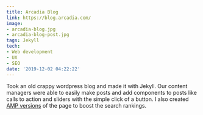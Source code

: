 ```yaml
---
title: Arcadia Blog
link: https://blog.arcadia.com/
image:
- arcadia-blog.jpg
- arcadia-blog-post.jpg
tags: Jekyll
tech:
- Web development
- UX
- SEO
date: '2019-12-02 04:22:22'
---
```

Took an old crappy wordpress blog and made it with Jekyll. Our content managers were able to easily make posts and add components to posts like calls to action and sliders with the simple click of a button. I also created [AMP versions](https://amp.dev/) of the page to boost the search rankings. 